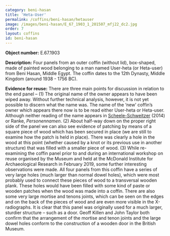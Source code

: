 ```yaml
---
category: beni-hasan
title: 'Heta-User'
permalink: /coffins/beni-hasan/hetauser
image: /images/beni-hasan/E_67_1903_1_201507_mfj22_dc2.jpg
order: 7
layout: coffins
id: beni-hasan
---
```


**Object number:** E.67.1903

**Description:** Four panels from an outer coffin (without lid), box-shaped, made of painted wood belonging to a man named User-heta (or Heta-user) from Beni Hasan, Middle Egypt. The coffin dates to the 12th Dynasty, Middle Kingdom (around 1938 - 1756 BC). 

**Evidence for reuse:** 
There are three main points for discussion in relation to the end panel –
(1)	The original name of the owner appears to have been wiped away. Without further technical analysis, however, it is not yet possible to discern what the name was. The name of the ‘new’ coffin’s owner which appears there now is to be read either User-heta or Heta-user.  Although neither reading of the name appears in [Scheele-Schweitzer](https://pnm.uni-mainz.de/1/names?name=wsr&translation=&match=inexact&match-region=attested&place=&match-date=strictly&period=&gender=any&ranke=&form_type=&sem_type=) (2014) or Ranke, *Personennamen*.
(2)	About half-way down on the proper right side of the panel we can also see evidence of patching by means of a square piece of wood which has been secured in place (we are still to examine how the patch is held in place). There was clearly a hole in the wood at this point (whether caused by a knot or its previous use in another structure) that was filled with a smaller piece of wood. 
(3)	While re-examining the coffin panel prior to and during an international workshop on reuse organised by the Museum and held at the McDonald Institute for Archaeological Research in February 2019, some further interesting observations were made. All four panels from this coffin have a series of very large holes (much larger than normal dowel holes), which were most probably used to connect these pieces of wood to a transversal wooden plank. These holes would have been filled with some kind of paste or wooden patches when the wood was made into a coffin. There are also some very large mortise and tenons joints, which can be seen on the edges and on the back of the pieces of wood and are even more visible in the X-radiographs. It is clear that this panel was originally used for a much larger, sturdier structure – such as a door. Geoff Killen and John Taylor both confirm that the arrangement of the mortise and tenon joints and the large dowel holes conform to the construction of a wooden door in the British Museum.


